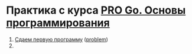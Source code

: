 # Практика с курса [PRO Go. Основы программирования](https://stepik.org/course/158385)

1. [Сдаем первую программу](1\1.3\solution.go) ([problem](https://stepik.org/lesson/917010/step/8?unit=922789))
2. 